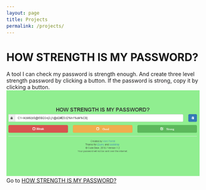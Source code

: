 ```yaml
---
layout: page
title: Projects
permalink: /projects/
---
```

# HOW STRENGTH IS MY PASSWORD?
A tool I can check my password is strength enough. And create three level strength password by clicking a button. If the password is strong, copy it by clicking a button.
![howstrengthismyps](/assets/howstrengthismyps.png)
Go to [HOW STRENGTH IS MY PASSWORD?](http://http://perrot.github.io/apps/howstrengthismyps/index.html)
